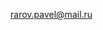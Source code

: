 rarov.pavel@mail.ru

<!---
HURROLED/HURROLED is a ✨ special ✨ repository because its `README.md` (this file) appears on your GitHub profile.
You can click the Preview link to take a look at your changes.
--->
